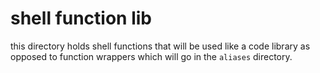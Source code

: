 # shell function lib

this directory holds shell functions that will be used like a code 
library as opposed to function wrappers which will go in the `aliases` 
directory.
